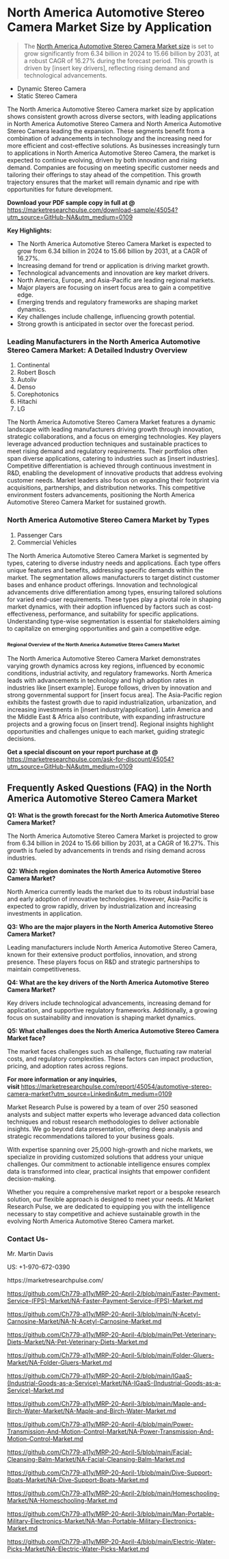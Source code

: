 <h1>North America Automotive Stereo Camera Market&nbsp;Size by Application</h1><blockquote><p>The <a href="https://marketresearchpulse.com/download-sample/45054?utm_source=GitHub-NA&amp;utm_medium=0109">North America Automotive Stereo Camera Market size</a> is set to grow significantly from 6.34 billion in 2024 to 15.66 billion by 2031, at a robust CAGR of 16.27% during the forecast period. This growth is driven by [insert key drivers], reflecting rising demand and technological advancements.</p></blockquote><ul><li>Dynamic Stereo Camera<li> Static Stereo Camera</li></ul><p>The North America Automotive Stereo Camera market size by application shows consistent growth across diverse sectors, with leading applications in North America Automotive Stereo Camera and North America Automotive Stereo Camera leading the expansion. These segments benefit from a combination of advancements in technology and the increasing need for more efficient and cost-effective solutions. As businesses increasingly turn to applications in North America Automotive Stereo Camera, the market is expected to continue evolving, driven by both innovation and rising demand. Companies are focusing on meeting specific customer needs and tailoring their offerings to stay ahead of the competition. This growth trajectory ensures that the market will remain dynamic and ripe with opportunities for future development.</p><p><strong>Download your PDF sample copy in full at @ </strong><a href="https://marketresearchpulse.com/download-sample/45054?utm_source=GitHub-NA&amp;utm_medium=0109">https://marketresearchpulse.com/download-sample/45054?utm_source=GitHub-NA&amp;utm_medium=0109</a></p><p><strong>Key Highlights: </strong></p><ul><li>The North America Automotive Stereo Camera Market is expected to grow from 6.34 billion in 2024 to 15.66 billion by 2031, at a CAGR of 16.27%.</li><li>Increasing demand for trend or application is driving market growth.</li><li>Technological advancements and innovation are key market drivers.</li><li>North America, Europe, and Asia-Pacific are leading regional markets.</li><li>Major players are focusing on insert focus area to gain a competitive edge.</li><li>Emerging trends and regulatory frameworks are shaping market dynamics.</li><li>Key challenges include challenge, influencing growth potential.</li><li>Strong growth is anticipated in sector over the forecast period.</li></ul><h3>Leading Manufacturers in the North America Automotive Stereo Camera Market: A Detailed Industry Overview</h3><ol><li>Continental</li><li>Robert Bosch</li><li>Autoliv</li><li>Denso</li><li>Corephotonics</li><li>Hitachi</li><li>LG</li></ol><div class="flex max-w-full flex-col flex-grow"><div class="min-h-8 text-message flex w-full flex-col items-end gap-2 whitespace-normal break-words [.text-message+&amp;]:mt-5" dir="auto" data-message-author-role="assistant" data-message-id="fd8432e4-4910-450d-b182-61b7bfb0a01f" data-message-model-slug="gpt-4o"><div class="flex w-full flex-col gap-1 empty:hidden first:pt-[3px]"><div class="markdown prose w-full break-words dark:prose-invert light"><p>The North America Automotive Stereo Camera Market features a dynamic landscape with leading manufacturers driving growth through innovation, strategic collaborations, and a focus on emerging technologies. Key players leverage advanced production techniques and sustainable practices to meet rising demand and regulatory requirements. Their portfolios often span diverse applications, catering to industries such as [insert industries]. Competitive differentiation is achieved through continuous investment in R&amp;D, enabling the development of innovative products that address evolving customer needs. Market leaders also focus on expanding their footprint via acquisitions, partnerships, and distribution networks. This competitive environment fosters advancements, positioning the North America Automotive Stereo Camera Market for sustained growth.</p></div></div></div></div><h3>North America Automotive Stereo Camera Market by Types</h3><ol><li>Passenger Cars<li> Commercial Vehicles</li></ol><div class="flex max-w-full flex-col flex-grow"><div class="min-h-8 text-message flex w-full flex-col items-end gap-2 whitespace-normal break-words [.text-message+&amp;]:mt-5" dir="auto" data-message-author-role="assistant" data-message-id="084470be-0bb7-4664-bddf-5156b4f41249" data-message-model-slug="gpt-4o-mini"><div class="flex w-full flex-col gap-1 empty:hidden first:pt-[3px]"><div class="markdown prose w-full break-words dark:prose-invert light"><p>The North America Automotive Stereo Camera Market is segmented by types, catering to diverse industry needs and applications. Each type offers unique features and benefits, addressing specific demands within the market. The segmentation allows manufacturers to target distinct customer bases and enhance product offerings. Innovation and technological advancements drive differentiation among types, ensuring tailored solutions for varied end-user requirements. These types play a pivotal role in shaping market dynamics, with their adoption influenced by factors such as cost-effectiveness, performance, and suitability for specific applications. Understanding type-wise segmentation is essential for stakeholders aiming to capitalize on emerging opportunities and gain a competitive edge.</p></div></div></div></div><h3><span style="font-size: 11px;">Regional Overview of the North America Automotive Stereo Camera Market</span></h3><div class="flex max-w-full flex-col flex-grow"><div class="min-h-8 text-message flex w-full flex-col items-end gap-2 whitespace-normal break-words [.text-message+&amp;]:mt-5" dir="auto" data-message-author-role="assistant" data-message-id="e9038762-ce64-4e30-91c9-9bd413514231" data-message-model-slug="gpt-4o-mini"><div class="flex w-full flex-col gap-1 empty:hidden first:pt-[3px]"><div class="markdown prose w-full break-words dark:prose-invert light"><p>The North America Automotive Stereo Camera Market demonstrates varying growth dynamics across key regions, influenced by economic conditions, industrial activity, and regulatory frameworks. North America leads with advancements in technology and high adoption rates in industries like [insert example]. Europe follows, driven by innovation and strong governmental support for [insert focus area]. The Asia-Pacific region exhibits the fastest growth due to rapid industrialization, urbanization, and increasing investments in [insert industry/application]. Latin America and the Middle East &amp; Africa also contribute, with expanding infrastructure projects and a growing focus on [insert trend]. Regional insights highlight opportunities and challenges unique to each market, guiding strategic decisions.</p></div></div></div></div><p><strong>Get a special discount on your report purchase at @ </strong><a href="https://marketresearchpulse.com/ask-for-discount/45054?utm_source=GitHub-NA&amp;utm_medium=0109">https://marketresearchpulse.com/ask-for-discount/45054?utm_source=GitHub-NA&amp;utm_medium=0109</a></p><h2>Frequently Asked Questions (FAQ) in the North America Automotive Stereo Camera Market</h2><p><strong>Q1: What is the growth forecast for the North America Automotive Stereo Camera Market?</strong></p><p>The North America Automotive Stereo Camera Market is projected to grow from 6.34 billion in 2024 to 15.66 billion by 2031, at a CAGR of 16.27%. This growth is fueled by advancements in trends and rising demand across industries.</p><p><strong>Q2: Which region dominates the North America Automotive Stereo Camera Market?</strong></p><p>North America currently leads the market due to its robust industrial base and early adoption of innovative technologies. However, Asia-Pacific is expected to grow rapidly, driven by industrialization and increasing investments in application.</p><p><strong>Q3: Who are the major players in the North America Automotive Stereo Camera Market?</strong></p><p>Leading manufacturers include North America Automotive Stereo Camera, known for their extensive product portfolios, innovation, and strong presence. These players focus on R&amp;D and strategic partnerships to maintain competitiveness.</p><p><strong>Q4: What are the key drivers of the North America Automotive Stereo Camera Market?</strong></p><p>Key drivers include technological advancements, increasing demand for application, and supportive regulatory frameworks. Additionally, a growing focus on sustainability and innovation is shaping market dynamics.</p><p><strong>Q5: What challenges does the North America Automotive Stereo Camera Market face?</strong></p><p>The market faces challenges such as challenge, fluctuating raw material costs, and regulatory complexities. These factors can impact production, pricing, and adoption rates across regions.</p><p><strong>For more information or any inquiries, visit&nbsp;</strong><a href="https://marketresearchpulse.com/report/45054/automotive-stereo-camera-market?utm_source=Linkedin&utm_medium=0109">https://marketresearchpulse.com/report/45054/automotive-stereo-camera-market?utm_source=Linkedin&utm_medium=0109</a></p><p>Market Research Pulse is powered by a team of over 250 seasoned analysts and subject matter experts who leverage advanced data collection techniques and robust research methodologies to deliver actionable insights. We go beyond data presentation, offering deep analysis and strategic recommendations tailored to your business goals.</p><p>With expertise spanning over 25,000 high-growth and niche markets, we specialize in providing customized solutions that address your unique challenges. Our commitment to actionable intelligence ensures complex data is transformed into clear, practical insights that empower confident decision-making.</p><p>Whether you require a comprehensive market report or a bespoke research solution, our flexible approach is designed to meet your needs. At Market Research Pulse, we are dedicated to equipping you with the intelligence necessary to stay competitive and achieve sustainable growth in the evolving North America Automotive Stereo Camera market.</p><h3><strong>Contact Us-</strong></h3><p>Mr. Martin Davis</p><p>US: +1-970-672-0390</p><p>https://marketresearchpulse.com/</p><p><a href="https://github.com/Ch779-a11y/MRP-20-April-2/blob/main/Faster-Payment-Service-(FPS)-Market/NA-Faster-Payment-Service-(FPS)-Market.md">https://github.com/Ch779-a11y/MRP-20-April-2/blob/main/Faster-Payment-Service-(FPS)-Market/NA-Faster-Payment-Service-(FPS)-Market.md</a></p><p><a href="https://github.com/Ch779-a11y/MRP-20-April-3/blob/main/N-Acetyl-Carnosine-Market/NA-N-Acetyl-Carnosine-Market.md">https://github.com/Ch779-a11y/MRP-20-April-3/blob/main/N-Acetyl-Carnosine-Market/NA-N-Acetyl-Carnosine-Market.md</a></p><p><a href="https://github.com/Ch779-a11y/MRP-20-April-4/blob/main/Pet-Veterinary-Diets-Market/NA-Pet-Veterinary-Diets-Market.md">https://github.com/Ch779-a11y/MRP-20-April-4/blob/main/Pet-Veterinary-Diets-Market/NA-Pet-Veterinary-Diets-Market.md</a></p><p><a href="https://github.com/Ch779-a11y/MRP-20-April-5/blob/main/Folder-Gluers-Market/NA-Folder-Gluers-Market.md">https://github.com/Ch779-a11y/MRP-20-April-5/blob/main/Folder-Gluers-Market/NA-Folder-Gluers-Market.md</a></p><p><a href="https://github.com/Ch779-a11y/MRP-20-April-2/blob/main/IGaaS-(Industrial-Goods-as-a-Service)-Market/NA-IGaaS-(Industrial-Goods-as-a-Service)-Market.md">https://github.com/Ch779-a11y/MRP-20-April-2/blob/main/IGaaS-(Industrial-Goods-as-a-Service)-Market/NA-IGaaS-(Industrial-Goods-as-a-Service)-Market.md</a></p><p><a href="https://github.com/Ch779-a11y/MRP-20-April-3/blob/main/Maple-and-Birch-Water-Market/NA-Maple-and-Birch-Water-Market.md">https://github.com/Ch779-a11y/MRP-20-April-3/blob/main/Maple-and-Birch-Water-Market/NA-Maple-and-Birch-Water-Market.md</a></p><p><a href="https://github.com/Ch779-a11y/MRP-20-April-4/blob/main/Power-Transmission-And-Motion-Control-Market/NA-Power-Transmission-And-Motion-Control-Market.md">https://github.com/Ch779-a11y/MRP-20-April-4/blob/main/Power-Transmission-And-Motion-Control-Market/NA-Power-Transmission-And-Motion-Control-Market.md</a></p><p><a href="https://github.com/Ch779-a11y/MRP-20-April-5/blob/main/Facial-Cleansing-Balm-Market/NA-Facial-Cleansing-Balm-Market.md">https://github.com/Ch779-a11y/MRP-20-April-5/blob/main/Facial-Cleansing-Balm-Market/NA-Facial-Cleansing-Balm-Market.md</a></p><p><a href="https://github.com/Ch779-a11y/MRP-20-April-1/blob/main/Dive-Support-Boats-Market/NA-Dive-Support-Boats-Market.md">https://github.com/Ch779-a11y/MRP-20-April-1/blob/main/Dive-Support-Boats-Market/NA-Dive-Support-Boats-Market.md</a></p><p><a href="https://github.com/Ch779-a11y/MRP-20-April-2/blob/main/Homeschooling-Market/NA-Homeschooling-Market.md">https://github.com/Ch779-a11y/MRP-20-April-2/blob/main/Homeschooling-Market/NA-Homeschooling-Market.md</a></p><p><a href="https://github.com/Ch779-a11y/MRP-20-April-3/blob/main/Man-Portable-Military-Electronics-Market/NA-Man-Portable-Military-Electronics-Market.md">https://github.com/Ch779-a11y/MRP-20-April-3/blob/main/Man-Portable-Military-Electronics-Market/NA-Man-Portable-Military-Electronics-Market.md</a></p><p><a href="https://github.com/Ch779-a11y/MRP-20-April-4/blob/main/Electric-Water-Picks-Market/NA-Electric-Water-Picks-Market.md">https://github.com/Ch779-a11y/MRP-20-April-4/blob/main/Electric-Water-Picks-Market/NA-Electric-Water-Picks-Market.md</a></p>
